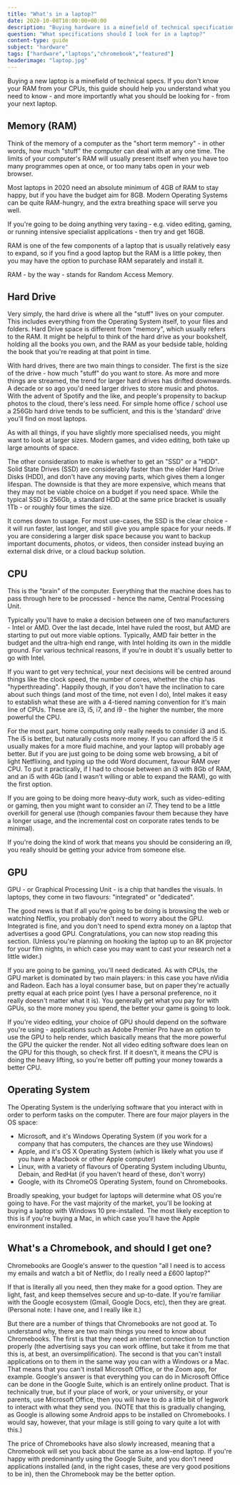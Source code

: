 ```yaml
---
title: "What's in a laptop?"
date: 2020-10-08T10:00:00+00:00
description: "Buying hardware is a minefield of technical specifications, which can sometimes be confusing. Here I breakdown the key points to understand about what goes into a laptop, and what you should be looking for."
question: "What specifications should I look for in a laptop?"
content-type: guide
subject: "hardware"
tags: ["hardware","laptops","chromebook","featured"]
headerimage: "laptop.jpg"
---
```


Buying a new laptop is a minefield of technical specs. If you don't know your RAM from your CPUs, this guide should help you understand what you need to know - and more importantly what you should be looking for - from your next laptop.

## Memory (RAM)
Think of the memory of a computer as the "short term memory" - in other words, how much "stuff" the computer can deal with at any one time. The limits of your computer's RAM will usually present itself when you have too many programmes open at once, or too many tabs open in your web browser.
 
Most laptops in 2020 need an absolute minimum of 4GB of RAM to stay happy, but if you have the budget aim for 8GB. Modern Operating Systems can be quite RAM-hungry, and the extra breathing space will serve you well.
 
If you're going to be doing anything very taxing - e.g. video editing, gaming, or running intensive specialist applications - then try and get 16GB.
 
RAM is one of the few components of a laptop that is usually relatively easy to expand, so if you find a good laptop but the RAM is a little pokey, then you may have the option to purchase RAM separately and install it.
 
RAM - by the way - stands for Random Access Memory.

## Hard Drive
Very simply, the hard drive is where all the "stuff" lives on your computer. This includes everything from the Operating System itself, to your files and folders. Hard Drive space is different from "memory", which usually refers to the RAM. It might be helpful to think of the hard drive as your bookshelf, holding all the books you own, and the RAM as your bedside table, holding the book that you're reading at that point in time.
 
With hard drives, there are two main things to consider. The first is the size of the drive - how much "stuff" do you want to store. As more and more things are streamed, the trend for larger hard drives has drifted downwards. A decade or so ago you'd need larger drives to store music and photos. With the advent of Spotify and the like, and people's propensity to backup photos to the cloud, there's less need. For simple home office / school use a 256Gb hard drive tends to be sufficient, and this is the 'standard' drive you'll find on most laptops.
 
As with all things, if you have slightly more specialised needs, you might want to look at larger sizes. Modern games, and video editing, both take up large amounts of space.
 
The other consideration to make is whether to get an "SSD" or a "HDD". Solid State Drives (SSD) are considerably faster than the older Hard Drive Disks (HDD), and don't have any moving parts, which gives them a longer lifespan. The downside is that they are more expensive, which means that they may not be viable choice on a budget if you need space. While the typical SSD is 256Gb, a standard HDD at the same price bracket is usually 1Tb - or roughly four times the size.
 
It comes down to usage. For most use-cases, the SSD is the clear choice - it will run faster, last longer, and still give you ample space for your needs. If you are considering a larger disk space because you want to backup important documents, photos, or videos, then consider instead buying an external disk drive, or a cloud backup solution.

## CPU
This is the "brain" of the computer. Everything that the machine does has to pass through here to be processed - hence the name, Central Processing Unit.
 
Typically you'll have to make a decision between one of two manufacturers - Intel or AMD. Over the last decade, Intel have ruled the roost, but AMD are starting to put out more viable options. Typically, AMD fair better in the budget and the ultra-high end range, with Intel holding its own in the middle ground. For various technical reasons, if you're in doubt it's usually better to go with Intel.
 
If you want to get very technical, your next decisions will be centred around things like the clock speed, the number of cores, whether the chip has "hyperthreading". Happily though, if you don't have the inclination to care about such things (and most of the time, not even I do), Intel makes it easy to establish what these are with a 4-tiered naming convention for it's main line of CPUs. These are i3, i5, i7, and i9 - the higher the number, the more powerful the CPU.
 
For the most part, home computing only really needs to consider i3 and i5. The i5 is better, but naturally costs more money. If you can afford the i5 it usually makes for a more fluid machine, and your laptop will probably age better. But if you are just going to be doing some web browsing, a bit of light Netflixing, and typing up the odd Word document, favour RAM over CPU. To put it practically, if I had to choose between an i3 with 8Gb of RAM, and an i5 with 4Gb (and I wasn't willing or able to expand the RAM), go with the first option.
 
If you are going to be doing more heavy-duty work, such as video-editing or gaming, then you might want to consider an i7. They tend to be a little overkill for general use (though companies favour them because they have a longer usage, and the incremental cost on corporate rates tends to be minimal).
 
If you're doing the kind of work that means you should be considering an i9, you really should be getting your advice from someone else.

## GPU
GPU - or Graphical Processing Unit - is a chip that handles the visuals. In laptops, they come in two flavours: "integrated" or "dedicated".
 
The good news is that if all you're going to be doing is browsing the web or watching Netflix, you probably don't need to worry about the GPU. Integrated is fine, and you don't need to spend extra money on a laptop that advertises a good GPU. Congratulations, you can now stop reading this section. (Unless you're planning on hooking the laptop up to an 8K projector for your film nights, in which case you may want to cast your research net a little wider.)
 
If you are going to be gaming, you'll need dedicated. As with CPUs, the GPU market is dominated by two main players: in this case you have nVidia and Radeon. Each has a loyal consumer base, but on paper they're actually pretty equal at each price point (yes I have a personal preference, no it really doesn't matter what it is). You generally get what you pay for with GPUs, so the more money you spend, the better your game is going to look.
 
If you're video editing, your choice of GPU should depend on the software you're using - applications such as Adobe Premier Pro have an option to use the GPU to help render, which basically means that the more powerful the GPU the quicker the render. Not all video editing software does lean on the GPU for this though, so check first. If it doesn't, it means the CPU is doing the heavy lifting, so you're better off putting your money towards a better CPU.

## Operating System
The Operating System is the underlying software that you interact with in order to perform tasks on the computer. There are four major players in the OS space:
 
* Microsoft, and it's Windows Operating System (if you work for a company that has computers, the chances are they use Windows)
* Apple, and it's OS X Operating System (which is likely what you use if you have a Macbook or other Apple computer)
* Linux, with a variety of flavours of Operating System including Ubuntu, Debain, and RedHat (if you haven't heard of these, don't worry)
* Google, with its ChromeOS Operating System, found on Chromebooks.

Broadly speaking, your budget for laptops will determine what OS you're going to have. For the vast majority of the market, you'll be looking at buying a laptop with Windows 10 pre-installed. The most likely exception to this is if you're buying a Mac, in which case you'll have the Apple environment installed.

## What's a Chromebook, and should I get one?
Chromebooks are Google's answer to the question "all I need is to access my emails and watch a bit of Netflix, do I really need a £600 laptop?"
 
If that is literally all you need, then they make for a good option. They are light, fast, and keep themselves secure and up-to-date. If you're familiar with the Google ecosystem (Gmail, Google Docs, etc), then they are great. (Personal note: I have one, and I really like it.)
 
But there are a number of things that Chromebooks are not good at. To understand why, there are two main things you need to know about Chromebooks. The first is that they need an internet connection to function properly (the advertising says you can work offline, but take it from me that this is, at best, an oversimplification). The second is that you can't install applications on to them in the same way you can with a Windows or a Mac. That means that you can't install Microsoft Office, or the Zoom app, for example. Google's answer is that everything you can do in Microsoft Office can be done in the Google Suite, which is an entirely online product. That is technically true, but if your place of work, or your university, or your parents, use Microsoft Office, then you will have to do a little bit of legwork to interact with what they send you. (NOTE that this is gradually changing, as Google is allowing some Android apps to be installed on Chromebooks. I would say, however, that your milage is still going to vary quite a lot with this.)
 
The price of Chromebooks have also slowly increased, meaning that a Chromebook will set you back about the same as a low-end laptop. If you're happy with predominantly using the Google Suite, and you don't need applications installed (and, in the right cases, these are very good positions to be in), then the Chromebook may be the better option. 